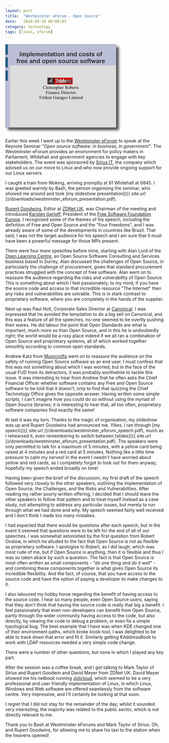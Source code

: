 ```yaml
---
layout: post
title:  "Westminster eForum - Open Source"
date:   2010-09-28 00:00:03
category: technology
tags: [linux, eforum]
---
```



<a href="/downloads/westminster_eforum_presentation.pdf"><img src="/assets/westminster_eforum.png" class="image-right" alt="Westminster eForum"></a>

Earlier this week I went up to the [Westminster eForum](http://www.westminstereforum.co.uk/) to speak at the Keynote Seminar *"Open source software: in business, in government"*.  The Westminster eForum provides an environment for policy makers in Parliament, Whitehall and government agencies to engage with key stakeholders.  The event was sponsored by [Sirius IT](http://www.siriusit.co.uk/), the company which advised us on our move to Linux and who now provide ongoing support for our Linux servers.  

<!--more-->

I caught a train from Woking, arriving promptly at 61 Whitehall at 0845.  I was greeted warmly by Bash, the person organising the seminar, who showed me around and took [my slideshow presentation]({{ site.url }}/downloads/westminster_eforum_presentation.pdf).

[Rupert Goodwins](http://www.zdnet.co.uk/blogs/ruperts-diary/), Editor at [ZDNet UK](http://www.zdnet.co.uk), was Chairman of the meeting and introduced [Karsten Gerloff](http://blogs.fsfe.org/gerloff/), President of the [Free Software Foundation Europe](http://www.fsfe.org).  I recognised some of the themes of his speech, including the definition of Free and Open Source and the "Four Freedoms", and I was already aware of some of the developments in countries like Brazil.  That said, I was not the target audience for his speech and I am sure that it must have been a powerful message for those MPs present.

There were four more speeches before mine, starting with Alan Lord of the [Open Learning Centre](http://www.theopenlearningcentre.com/), an Open Source Software Consulting and Services business based in Surrey.  Alan discussed the challenges of Open Source, in particularly the challenge of procurement, given that standard procurement practices struggled with the concept of free software.  Alan went on to reassure the audience regarding the risks and vulnerability of Open Source.  This is something about which I feel passionately; to my mind, if you have the source code and access to that incredible resource "The Internet" then any risks and vulnerabilities are solvable.  This is in stark contrast to proprietary software, where you are completely in the hands of the supplier.

Next up was Paul Holt, Corporate Sales Director at [Canonical](http://www.canonical.com).  I was impressed that he avoided the temptation to do a big sell on Canonical, and this was a feature of all the speeches, no-one seemed to be overtly pushing their wares.  He did labour the point that Open Standards are what is important, much more so than Open Source, and in this he is undoubtedly right; the world would be a rosy place indeed if we all ran a combination of Open Source and proprietary systems, all of which worked together smoothly according to common open standards.

Andrew Katz from [Moorcrofts](http://www.moorcrofts.com/) went on to reassure the audience on the safety of running Open Source software as an end user.  I must confess that this was not something about which I was worried, but in the face of the usual FUD from its detractors, it was probably worthwhile to tackle this issue.  It was interesting to hear from Andrew that he often asks the Chief Financial Officer whether software contains any Free and Open Source software to be told that it doesn't, only to find that quizzing the Chief Technology Office gives the opposite answer.  Having written some simple scripts, I can't imagine how you could do so without using the myriad of Open Source libraries; it is interesting to hear that, all too often, proprietary software companies find exactly the same!

At last it was my turn.  Thanks to the magic of organisation, my slideshow was up and Rupert Goodwins had announced me.  Yikes.  I ran through [my speech]({{ site.url }}/downloads/westminster_eforum_speech.pdf), much as I rehearsed it, even remembering to switch between [slides]({{ site.url }}/downloads/westminster_eforum_presentation.pdf).  The speakers were only permitted to talk for a maximum of 5 minutes, with a yellow card being raised at 4 minutes and a red card at 5 minutes.  Nothing like a little time pressure to calm my nerves!  In the event I needn't have worried about yellow and red cards, as I completely forgot to look out for them anyway; hopefully my speech ended broadly on time!

Having been given the brief of the discussion, my first draft of the speech followed very closely to the other speakers, outlining the implementation of Open Source, the Challenges, and the Risks and Vulnerabilities.  After reading my rather poorly written offering, I decided that I should leave the other speakers to follow that pattern and to treat myself instead as a case study, not attempting to address any particular issues, but merely to run through what we had done and why.  My speech seemed fairly well received and I don't think I made too many mistakes.

I had expected that there would be questions after each speech, but in the event it seemed that questions were to be left for the end of all of our speeches.  I was somewhat astonished by the first question from Robert Onslow, in which he alluded to the fact that Open Source is not as flexible as proprietary software.  I apologise to Robert, as I did laugh; which was most rude of me, but if Open Source is anything, then it is flexible and thus I was so taken aback by such a question.  The fact is that Open Source is most often written as small components - *"do one thing and do it well"* - and combining these components together is what gives Open Source its incredible flexibility.  And the fact, of course, that you have access to the source code and have the option of paying a developer to make changes to it.

I also laboured my hobby horse regarding the benefit of having access to the source code.  I hear so many people, even Open Source users, saying that they don't think that having the source code is really that big a benefit.  I feel passionately that even non-developers can benefit from Open Source, partly through the wider community having access to the code, but also directly, by viewing the code to debug a problem, or even fix a simple typological bug.  The best example that I have was when KDE changed one of their environment paths, which broke kiosk-tool, I was delighted to be able to track down that error and fit it.  Similarly getting KAddressBook to work with LDAP resources needed a very simple code change.

There were a number of other questions, but none in which I played any key part.

After the session was a coffee break, and I got talking to Mark Taylor of Sirius and Rupert Goodwin and David Meyer from ZDNet UK.  David Meyer showed me his netbook running [Jolicloud](http://www.jolicloud.com), which seemed to be a very professional and user friendly implementation of Linux, in which Linux, Windows and Web software are offered seamlessly from the software centre.  Very impressive, and I'll certainly be looking at that soon.

I regret that I did not stay for the remainder of the day; whilst it sounded very interesting, the majority was related to the public sector, which is not directly relevant to me.

Thank you to Bash at Westminster eForums and Mark Taylor of Sirius.  Oh, and Rupert Goodwins, for allowing me to share his taxi to the station when the heavens opened!

